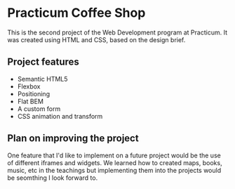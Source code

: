 # Practicum Coffee Shop

This is the second project of the Web Development program at Practicum. It was created using HTML and CSS, based on the design brief.

## Project features

- Semantic HTML5
- Flexbox
- Positioning
- Flat BEM
- A custom form
- CSS animation and transform

## Plan on improving the project

One feature that I'd like to implement on a future project would be the use of different iframes and widgets. We learned how to created maps, books, music, etc in the teachings but implementing them into the projects would be seomthing I look forward to.

